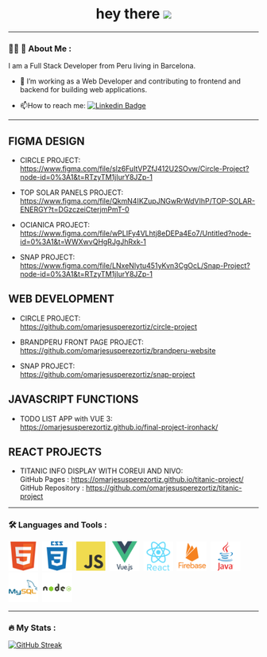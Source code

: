 <h1 align="center">
  hey there
  <img src="https://media.giphy.com/media/hvRJCLFzcasrR4ia7z/giphy.gif" width="30px"/>
</h1>

---

### :man_technologist: :rocket: About Me :

I am a Full Stack Developer from Peru living in Barcelona.

- :telescope: I’m working as a Web Developer and contributing to frontend and backend for building web applications.


- :mailbox:How to reach me: [![Linkedin Badge](https://img.shields.io/badge/-omar-blue?style=flat&logo=Linkedin&logoColor=white)](https://www.linkedin.com/in/omapero/)

---
###  <h2>FIGMA DESIGN</h2>

  - CIRCLE PROJECT:<br>
  https://www.figma.com/file/slz6FuItVPZfJ412U2SOvw/Circle-Project?node-id=0%3A1&t=RTzyTM1jIurY8JZp-1
  
  - TOP SOLAR PANELS PROJECT:<br>
  https://www.figma.com/file/QkmN4IKZupJNGwRrWdVIhP/TOP-SOLAR-ENERGY?t=DGzczeiCterjmPmT-0
  
  - OCIANICA PROJECT:<br>
  https://www.figma.com/file/wPLIFy4VLhtj8eDEPa4Eo7/Untitled?node-id=0%3A1&t=WWXwvQHgRJgJhRxk-1
  
  - SNAP PROJECT:<br>
  https://www.figma.com/file/LNxeNlytu451yKvn3CgOcL/Snap-Project?node-id=0%3A1&t=RTzyTM1jIurY8JZp-1
  
  
###  <h2>WEB DEVELOPMENT</h2>

  - CIRCLE PROJECT:<br>
  https://github.com/omarjesusperezortiz/circle-project
 
  - BRANDPERU FRONT PAGE PROJECT:<br>
  https://github.com/omarjesusperezortiz/brandperu-website
  
  - SNAP PROJECT:<br>
  https://github.com/omarjesusperezortiz/snap-project
  
### <h2>JAVASCRIPT FUNCTIONS</h2>
 
  - TODO LIST APP with VUE 3: <br>
  https://omarjesusperezortiz.github.io/final-project-ironhack/
  

### <h2>REACT PROJECTS</h2>
 
  - TITANIC INFO DISPLAY WITH COREUI AND NIVO: <br>
  GitHub Pages : https://omarjesusperezortiz.github.io/titanic-project/ <br>
  GitHub Repository : https://github.com/omarjesusperezortiz/titanic-project
  

---

### :hammer_and_wrench: Languages and Tools :

<div>


  <img src="https://github.com/devicons/devicon/blob/master/icons/html5/html5-original.svg" title="HTML5" alt="HTML" width="60" height="60"/>&nbsp;
  <img src="https://github.com/devicons/devicon/blob/master/icons/css3/css3-plain-wordmark.svg"  title="CSS3" alt="CSS" width="60" height="60"/>&nbsp;
  <img src="https://github.com/devicons/devicon/blob/master/icons/javascript/javascript-original.svg" title="JavaScript" alt="JavaScript" width="60" height="60"/>&nbsp;
      <img src="https://github.com/devicons/devicon/blob/master/icons/vuejs/vuejs-original-wordmark.svg" title="Vue" alt="Vue" width="60" height="60"/>&nbsp;
    <img src="https://github.com/devicons/devicon/blob/master/icons/react/react-original-wordmark.svg" title="React" alt="React" width="60" height="60"/>&nbsp;
  <img src="https://github.com/devicons/devicon/blob/master/icons/firebase/firebase-plain-wordmark.svg" title="Firebase" alt="Firebase" width="60" height="60"/>&nbsp;
    <img src="https://github.com/devicons/devicon/blob/master/icons/java/java-original-wordmark.svg" title="Java" alt="Java" width="60" height="60"/>&nbsp;
  <img src="https://github.com/devicons/devicon/blob/master/icons/mysql/mysql-original-wordmark.svg" title="MySQL"  alt="MySQL" width="60" height="60"/>&nbsp;
  <img src="https://github.com/devicons/devicon/blob/master/icons/nodejs/nodejs-original-wordmark.svg" title="NodeJS" alt="NodeJS" width="60" height="60"/>&nbsp;
</div>

---

### :fire: My Stats :


[![GitHub Streak](https://github-readme-streak-stats.herokuapp.com?user=omarjesusperezortiz&theme=dark-smoky)](https://git.io/streak-stats)
